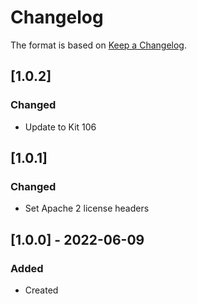 # Changelog
The format is based on [Keep a Changelog](https://keepachangelog.com/en/1.0.0/).


## [1.0.2]
### Changed
- Update to Kit 106

## [1.0.1]
### Changed
- Set Apache 2 license headers

## [1.0.0] - 2022-06-09
### Added
- Created
